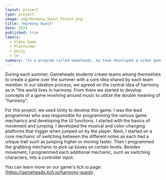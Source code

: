 ```yaml
---
layout: project
type: project
image: img/Harmony_Quest_Poster.png
title: "Harmony Quest"
date: 2024
published: true
labels:
  - Video Game
  - Platformer
  - Unity
  - C#
summary: "In a program called Gameheads, my team developed a video game about a whole note that traverses a world of silence, determined to bring music to the world, by finding other musical notes."
---
```


During each summer, Gameheads students create teams among themselves to create a game over the summer with a core idea shared by each team member. In our ideation process, we agreed on the central idea of harmony as in "the world lives in harmony. From there we started to develop concepts of a game revolving around music to utilize the double meaning of "harmony". 

For this project, we used Unity to develop this game. I was the lead programmer who was responsible for programming the various game mechanics and developing the UI functions. I started with the basics of movement and jumping. I developed the musical and color-changing platforms that trigger when jumped on by the player. Next, I started on a core mechanic of switching between the different notes as each had a unique trait such as jumping higher or moving faster. Then I programmed the grabbing mechanic to pick up boxes on certain levels. Besides movement, I programmed each additional mechanic, such as switching characters, into a controller input. 

You can learn more on our game's itch.io page: (https://gameheads.itch.io/harmony-quest).
